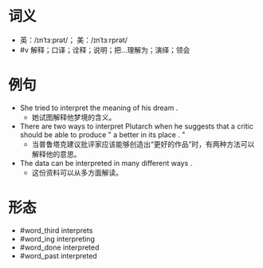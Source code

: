 # 词义
- 英：/ɪnˈtɜːprət/； 美：/ɪnˈtɜːrprət/
- #v 解释；口译；诠释；说明；把…理解为；演绎；领会
# 例句
- She tried to interpret the meaning of his dream .
	- 她试图解释他梦境的含义。
- There are two ways to interpret Plutarch when he suggests that a critic should be able to produce " a better in its place . "
	- 当普鲁塔克建议批评家应该能够创造出“更好的作品”时，有两种方法可以解释他的意思。
- The data can be interpreted in many different ways .
	- 这份资料可以从多方面解读。
# 形态
- #word_third interprets
- #word_ing interpreting
- #word_done interpreted
- #word_past interpreted
